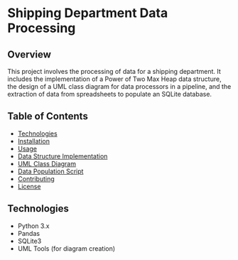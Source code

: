 # Shipping Department Data Processing

## Overview

This project involves the processing of data for a shipping department. It includes the implementation of a Power of Two Max Heap data structure, the design of a UML class diagram for data processors in a pipeline, and the extraction of data from spreadsheets to populate an SQLite database.

## Table of Contents

- [Technologies](#technologies)
- [Installation](#installation)
- [Usage](#usage)
- [Data Structure Implementation](#data-structure-implementation)
- [UML Class Diagram](#uml-class-diagram)
- [Data Population Script](#data-population-script)
- [Contributing](#contributing)
- [License](#license)

## Technologies

- Python 3.x
- Pandas
- SQLite3
- UML Tools (for diagram creation)

